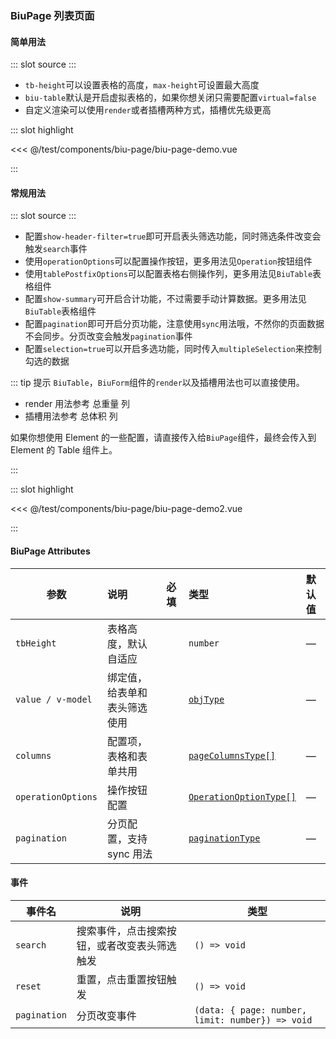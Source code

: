 ### BiuPage 列表页面

#### 简单用法

<demo-block>
::: slot source
<BiuPageDemo></BiuPageDemo>
:::

-   `tb-height`可以设置表格的高度，`max-height`可设置最大高度
-   `biu-table`默认是开启虚拟表格的，如果你想关闭只需要配置`virtual=false`
-   自定义渲染可以使用`render`或者插槽两种方式，插槽优先级更高

::: slot highlight

<<< @/test/components/biu-page/biu-page-demo.vue

:::
</demo-block>

#### 常规用法

<demo-block>
::: slot source
<BiuPageDemo2></BiuPageDemo2>
:::

-   配置`show-header-filter=true`即可开启表头筛选功能，同时筛选条件改变会触发`search`事件
-   使用`operationOptions`可以配置操作按钮，更多用法见`Operation`按钮组件
-   使用`tablePostfixOptions`可以配置表格右侧操作列，更多用法见`BiuTable`表格组件
-   配置`show-summary`可开启合计功能，不过需要手动计算数据。更多用法见`BiuTable`表格组件
-   配置`pagination`即可开启分页功能，注意使用`sync`用法哦，不然你的页面数据不会同步。分页改变会触发`pagination`事件
-   配置`selection=true`可以开启多选功能，同时传入`multipleSelection`来控制勾选的数据

::: tip 提示
`BiuTable`，`BiuForm`组件的`render`以及插槽用法也可以直接使用。<br/>

-   render 用法参考 总重量 列
-   插槽用法参考 总体积 列

如果你想使用 Element 的一些配置，请直接传入给`BiuPage`组件，最终会传入到 Element 的 Table 组件上。

:::

::: slot highlight

<<< @/test/components/biu-page/biu-page-demo2.vue

:::
</demo-block>

#### BiuPage Attributes

| 参数               | 说明                         | 必填                                | 类型                                                                                                                              | 默认值 |
| ------------------ | :--------------------------- | :---------------------------------- | :-------------------------------------------------------------------------------------------------------------------------------- | :----- |
| `tbHeight`         | 表格高度，默认自适应         | <el-checkbox></el-checkbox>         | `number`                                                                                                                          | —      |
| `value / v-model`  | 绑定值，给表单和表头筛选使用 | <el-checkbox checked></el-checkbox> | <a href="https://github.com/CalmHarbin/calm-harbin/blob/main/types/index.d.ts#L13" target="_blank">`objType`</a>                  | —      |
| `columns`          | 配置项，表格和表单共用       | <el-checkbox checked></el-checkbox> | <a href="https://github.com/CalmHarbin/calm-harbin/blob/main/types/biu-page.d.ts#L8" target="_blank">`pageColumnsType[]`</a>      | —      |
| `operationOptions` | 操作按钮配置                 | <el-checkbox></el-checkbox>         | <a href="https://github.com/CalmHarbin/calm-harbin/blob/main/types/operation.d.ts#L5" target="_blank">`OperationOptionType[]`</a> | —      |
| `pagination`       | 分页配置，支持 sync 用法     | <el-checkbox></el-checkbox>         | <a href="https://github.com/CalmHarbin/calm-harbin/blob/main/types/biu-page.d.ts#L37" target="_blank">`paginationType`</a>        | —      |

#### 事件

| 事件名       | 说明                                         | 类型                                             |
| ------------ | -------------------------------------------- | ------------------------------------------------ |
| `search`     | 搜索事件，点击搜索按钮，或者改变表头筛选触发 | `() => void`                                     |
| `reset`      | 重置，点击重置按钮触发                       | `() => void`                                     |
| `pagination` | 分页改变事件                                 | `(data: { page: number, limit: number}) => void` |
